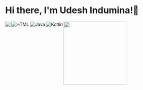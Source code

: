 # Hi there, I'm Udesh Indumina!👋

<img align="left" with="47%" src="https://github-readme-stats.vercel.app/api?username=WAUdeshinduminaweerakoon&show_icons=true&theme=radical" />

<img  with="47%" height="200" src="https://github-readme-stats.vercel.app/api/top-langs/?username=WAUdeshinduminaweerakoon&layout=compact" />

<img align="left" alt="HTML" src="https://img.shields.io/badge/html5-%23E34F26.svg?style=for-the-badge&logo=html5&logoColor=white" />

<img align="left" alt="Java" src="https://img.shields.io/badge/java-%23ED8B00.svg?style=for-the-badge&logo=java&logoColor=white" />

<img align="left" alt="Kotlin" src="https://img.shields.io/badge/kotlin-%237F52FF.svg?style=for-the-badge&logo=kotlin&logoColor=white" />

